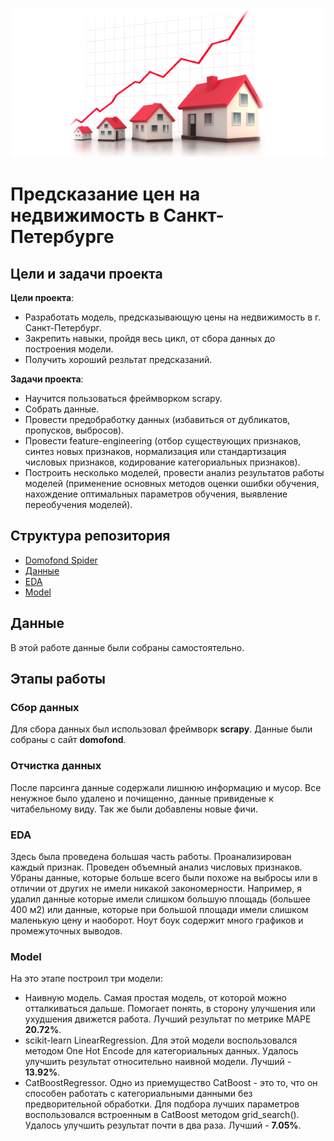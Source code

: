![title](img/hpp.png)
# Предсказание цен на недвижимость в Санкт-Петербурге

## Цели и задачи проекта

**Цели проекта**:
 - Разработать модель, предсказывающую цены на недвижимость в г. Санкт-Петербург.
 - Закрепить навыки, пройдя весь цикл, от сбора данных до построения модели.
 - Получить хороший резльтат предсказаний.
 
**Задачи проекта**:
 - Научится пользоваться фреймворком scrapy.
 - Собрать данные.
 - Провести предобработку данных (избавиться от дубликатов, пропусков, выбросов).
 - Провести feature-engineering (отбор существующих признаков, синтез новых признаков, нормализация или стандартизация числовых признаков, кодирование категориальных признаков).
 - Построить несколько моделей, провести анализ результатов работы моделей (применение основных методов оценки ошибки обучения, нахождение оптимальных параметров обучения, выявление переобучения моделей).

## Структура репозитория

- [Domofond Spider](https://github.com/alxkzncoff/house_price_prediction/tree/master/domofond)
- [Данные](https://github.com/alxkzncoff/house_price_prediction/tree/master/data)
- [EDA](https://github.com/alxkzncoff/house_price_prediction/tree/master/eda)
- [Model](https://github.com/alxkzncoff/house_price_prediction/tree/master/model)

## Данные

В этой работе данные были собраны самостоятельно.

## Этапы работы

### Сбор данных

Для сбора данных был использовал фреймворк **scrapy**. Данные были собраны с сайт **domofond**.

### Отчистка данных

После парсинга данные содержали лишнюю информацию и мусор. Все ненужное было удалено и почищенно, данные привиденые к читабельному виду. Так же были добавлены новые фичи.

### EDA

Здесь была проведена большая часть работы. Проанализирован каждый признак. Проведен объемный анализ числовых признаков. Убраны данные, которые больше всего были похоже на выбросы или в отличии от других не имели никакой закономерности. Например, я удалил данные которые имели слишком большую площадь (большее 400 м2) или данные, которые при большой площади имели слишком маленькую цену и наоборот. Ноут боук содержит много графиков и промежуточных выводов.

### Model

На это этапе построил три модели:

- Наивную модель. Самая простая модель, от которой можно отталкиваться дальше. Помогает понять, в сторону улучшения или ухудшения движется работа. Лучший результат по метрике MAPE **20.72%**.
- scikit-learn LinearRegression. Для этой модели воспользовался методом One Hot Encode для категориальных данных. Удалось улучшить результат относительно наивной модели. Лучший - **13.92%**.
- CatBoostRegressor. Одно из приемущество CatBoost - это то, что он способен работать с категориальными данными без предворительной обработки. Для подбора лучших параметров воспользовался встроенным в CatBoost методом grid_search(). Удалось улучшить результат почти в два раза. Лучший - **7.05%**.
